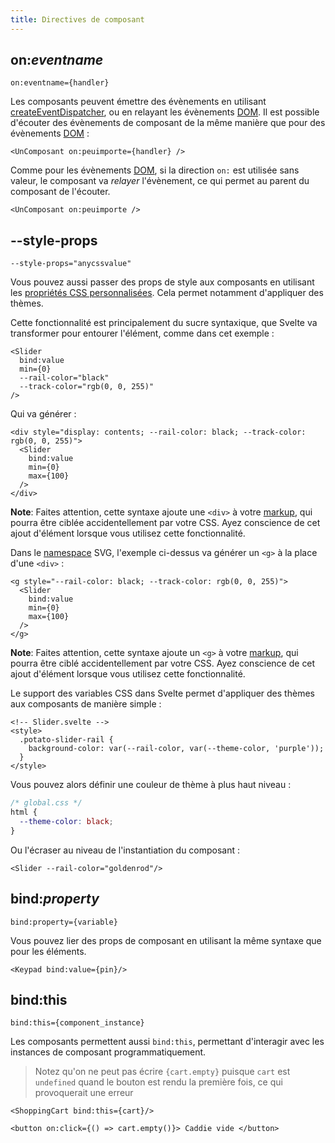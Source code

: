 ```yaml
---
title: Directives de composant
---
```


## on:*eventname*

```svelte
on:eventname={handler}
```

Les composants peuvent émettre des évènements en utilisant [createEventDispatcher](/docs#run-time-svelte-createeventdispatcher), ou en relayant les évènements <span class='vo'>[DOM](/docs/web#dom)</span>. Il est possible d'écouter des évènements de composant de la même manière que pour des évènements <span class='vo'>[DOM](/docs/web#dom)</span> :

```svelte
<UnComposant on:peuimporte={handler} />
```

Comme pour les évènements <span class='vo'>[DOM](/docs/web#dom)</span>, si la direction `on:` est utilisée sans valeur, le composant va *relayer* l'évènement, ce qui permet au parent du composant de l'écouter.


```svelte
<UnComposant on:peuimporte />
```

## --style-props

```svelte
--style-props="anycssvalue"
```

Vous pouvez aussi passer des props de style aux composants en utilisant les [propriétés CSS personnalisées](https://developer.mozilla.org/fr/docs/Web/CSS/Using_CSS_custom_properties). Cela permet notamment d'appliquer des thèmes.

Cette fonctionnalité est principalement du sucre syntaxique, que Svelte va transformer pour entourer l'élément, comme dans cet exemple :

```svelte
<Slider
  bind:value
  min={0}
  --rail-color="black"
  --track-color="rgb(0, 0, 255)"
/>
```

Qui va générer :

```svelte
<div style="display: contents; --rail-color: black; --track-color: rgb(0, 0, 255)">
  <Slider
    bind:value
    min={0}
    max={100}
  />
</div>
```

**Note**: Faites attention, cette syntaxe ajoute une `<div>` à votre <span class="vo">[markup](/docs/web#markup)</span>, qui pourra être ciblée accidentellement par votre CSS. Ayez conscience de cet ajout d'élément lorsque vous utilisez cette fonctionnalité.

Dans le <span class='vo'>[namespace](/docs/development#namespace)</span> SVG, l'exemple ci-dessus va générer un `<g>` à la place d'une `<div>` :

```svelte
<g style="--rail-color: black; --track-color: rgb(0, 0, 255)">
  <Slider
    bind:value
    min={0}
    max={100}
  />
</g>
```

**Note**: Faites attention, cette syntaxe ajoute un `<g>` à votre <span class="vo">[markup](/docs/web#markup)</span>, qui pourra être ciblé accidentellement par votre CSS. Ayez conscience de cet ajout d'élément lorsque vous utilisez cette fonctionnalité.

Le support des variables CSS dans Svelte permet d'appliquer des thèmes aux composants de manière simple :

```svelte
<!-- Slider.svelte -->
<style>
  .potato-slider-rail {
    background-color: var(--rail-color, var(--theme-color, 'purple'));
  }
</style>
```

Vous pouvez alors définir une couleur de thème à plus haut niveau :

```css
/* global.css */
html {
  --theme-color: black;
}
```

Ou l'écraser au niveau de l'instantiation du composant :

```svelte
<Slider --rail-color="goldenrod"/>
```

## bind:*property*

```svelte
bind:property={variable}
```

Vous pouvez lier des props de composant en utilisant la même syntaxe que pour les éléments.

```svelte
<Keypad bind:value={pin}/>
```

## bind:this

```svelte
bind:this={component_instance}
```

Les composants permettent aussi `bind:this`, permettant d'interagir avec les instances de composant programmatiquement.

> Notez qu'on ne peut pas écrire `{cart.empty}` puisque `cart` est `undefined` quand le bouton est rendu la première fois, ce qui provoquerait une erreur

```svelte
<ShoppingCart bind:this={cart}/>

<button on:click={() => cart.empty()}> Caddie vide </button>
```
